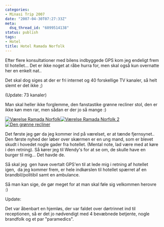```yaml
---
categories:
- Minasi Trip 2007
date: "2007-04-30T07:27:33Z"
meta:
  dsq_thread_id: "6099514138"
status: publish
tags:
- Hotel
title: Hotel Ramada Norfolk
---
```

Efter flere konsultationer med bilens indbyggede GPS kom jeg endeligt frem til hotellet... Det er ikke noget at råbe hurra for, men skal også kun overnatte her en enkelt nat..

Det skal dog siges at der er fri internet og 40 forskellige TV kanaler, så helt slemt er det ikke ;)

(Update: 73 kanaler)

Man skal heller ikke forglemme, den fanstastike grønne recliner stol, den er ikke køn men rar, men sådan er der jo så mange :)

[![Værelse Ramada Norfolk](/assets/images/cimg1038.thumbnail.JPG)](http://xipher.dk/WordPress/wp-content/cimg1038.JPG "Værelse Ramada Norfolk")[![Værelse Ramada Norfolk 2](/assets/images/cimg1039.thumbnail.JPG)](http://xipher.dk/WordPress/wp-content/cimg1039.JPG "Værelse Ramada Norfolk 2")[![Den grønne recliner](/assets/images/cimg1040.thumbnail.JPG)](http://xipher.dk/WordPress/wp-content/cimg1040.JPG "Den grønne recliner")

Det første jeg gør da jeg kommer ind på værelset, er at tænde fjernsynet.. Den første nyhed der løber over skærmen er en ung mand, som er blevet skudt i hovedet nogle gader fra hotellet. (Mental note, lad være med at køre i den retning). Så kører jeg til Wendy's for at se om, de skulle have en burger til mig... Det havde de.

Så skal jeg&nbsp; gen have overtalt GPS'en til at lede mig i retning af hotellet igen,&nbsp; da jeg kommer frem, er hele indkørslen til hotellet spærret af en brandbil/politibil samt en ambulance.

Så man kan sige, de gør meget for at man skal føle sig velkommen herovre :)

Update:

Det var åbenbart en hjemløs, der var faldet over dørtrinnet ind til receptionen, så er det jo nødvendigt med 4 bevæbnede betjente, nogle brandfolk og et par "paramedics".

